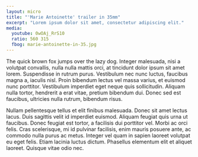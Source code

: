 ```yaml
---
layout: micro
title: "'Marie Antoinette' trailer in 35mm"
excerpt: "Lorem ipsum dolor sit amet, consectetur adipiscing elit."
media:
  youtube: 0wOAj_RrS10
  ratio: 560 315
  fbog: marie-antoinette-in-35.jpg
---
```


The quick brown fox jumps over the lazy dog. Integer malesuada, nisi a volutpat convallis, nulla nulla mattis orci, at tincidunt dolor ipsum sit amet lorem. Suspendisse in rutrum purus. Vestibulum nec nunc luctus, faucibus magna a, iaculis nisl. Proin bibendum lectus vel massa varius, et euismod nunc porttitor. Vestibulum imperdiet eget neque quis sollicitudin. Aliquam nulla tortor, hendrerit a erat vitae, pretium bibendum dui. Donec sed est faucibus, ultricies nulla rutrum, bibendum risus.

Nullam pellentesque tellus et elit finibus malesuada. Donec sit amet lectus lacus. Duis sagittis velit id imperdiet euismod. Aliquam feugiat quis urna ut faucibus. Donec feugiat est tortor, a facilisis dui porttitor vel. Morbi ac orci felis. Cras scelerisque, mi id pulvinar facilisis, enim mauris posuere ante, ac commodo nulla purus ac metus. Integer vel quam in sapien laoreet volutpat eu eget felis. Etiam lacinia luctus dictum. Phasellus elementum elit et aliquet laoreet. Quisque vitae odio nec.
